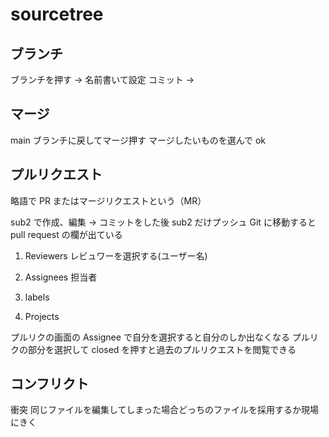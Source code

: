 # sourcetree

## ブランチ

ブランチを押す → 名前書いて設定
コミット →

## マージ

main ブランチに戻してマージ押す
マージしたいものを選んで ok

## プルリクエスト

略語で PR
またはマージリクエストという（MR）

sub2 で作成、編集 → コミットをした後 sub2 だけプッシュ
Git に移動すると pull request の欄が出ている

1. Reviewers
   レビュワーを選択する(ユーザー名)

2. Assignees
   担当者

3. labels
4. Projects

プルリクの画面の Assignee で自分を選択すると自分のしか出なくなる
プルリクの部分を選択して closed を押すと過去のプルリクエストを閲覧できる

## コンフリクト

衝突
同じファイルを編集してしまった場合どっちのファイルを採用するか現場にきく
